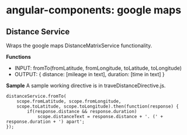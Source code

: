 # angular-components: google maps
Distance Service
---
Wraps the google maps DistanceMatrixService functionality.

**Functions**

* INPUT: fromTo(fromLatitude, fromLongitude, toLatitude, toLongitude)
* OUTPUT: { distance: [mileage in text], duration: [time in text] }

**Sample**
A sample working directive is in traveDistanceDirective.js.

```
distanceService.fromTo(
	scope.fromLatitude, scope.fromLongitude,
	scope.toLatitude, scope.toLongitude).then(function(response) {
		if(response.distance && response.duration)
			scope.distanceText = response.distance + '. (' + response.duration + ') apart';
});
```				